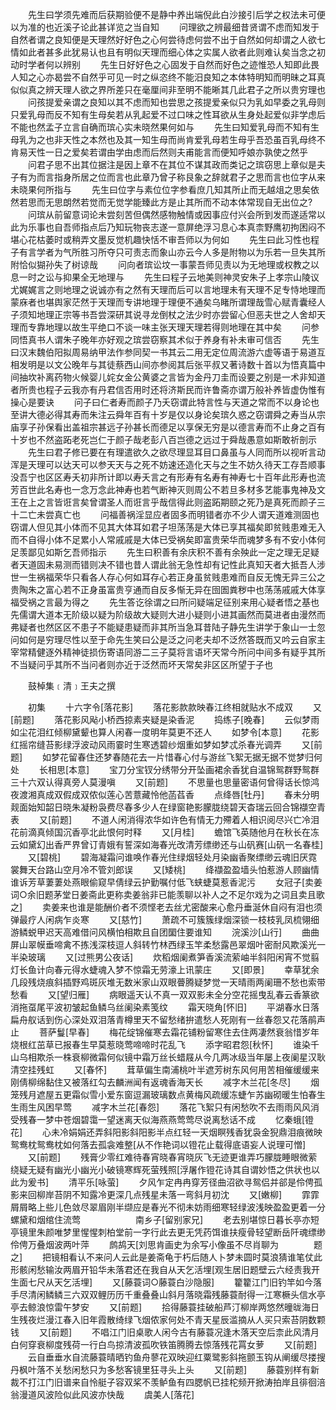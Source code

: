 <!-- { "loadSidebar": true } -->
　　先生曰学须先难而后获期验便不是静中养出端倪此白沙接引后学之权法未可便以为准的也近溪子论此甚详览之当自知
　　问理欲之辨最细昔贤谓不虑而知发于自然者谓之良知便是天理然好好色之心何尝待虑何尝不出于自然如何却谓之人欲七情如此者甚多此犹易认也且有明似天理而细心体之实属人欲者此则难认矣当念之初动时学者何以辨别
　　先生日好好色之心固发于自然而好色之迹惟恐人知即此畏人知之心亦曷尝不自然乎可见一时之纵恣终不能汨良知之本体特明知而明昧之耳真似似真之辨天理人欲之界所差只在毫厘间非至明不能晰其几此君子之所以贵穷理也
　　问孩提爱亲谓之良知以其不虑而知也尝思之孩提爱亲似只为乳如早委之乳母则只爱乳母而反不知有生母矣若从乳起爱不过口味之性耳欲从生身处起爱似非学虑后不能也然孟子立言自确而瑸心实未晓然果何如与
　　先生曰知爱乳母而不知有生母乳为之也非天性之本然也及其一知生母而尚肯爱乳母若生母乎吾恐虽百乳母终不肯易天性一日之爱矣若谓由学由虑而后然则夫甫能言而便知呼娘亦孰使之然乎
　　问君子思不出其位据注是因上章不在其位不谋其政而类记之瑸窃思上章似是夫子有为而言指身所居之位而言也此章乃曾子称艮象之辞就君子之思而言也位字从来未晓果何所指与
　　先生曰位字与素位位字参看庶几知其所止而无越俎之思矣依然若思而无思朗然若觉而无觉学能臻此方是止其所而不动本体常现自无出位之?
　　问瑸从前留意词论未尝刻苦但偶然感物触情或因事应付兴会所到发而遂适常以此为乐事也自吾师指点后乃知玩物丧志遂一意屏绝浮习息心本真柰野鹰初拘困闷不堪心花枯萎时或稍弄文墨反觉机趣快恬不审吾师以为何如
　　先生曰此习性也程子有言学者为气所胜习所夺只可责志而象山亦云今人多是附物以为乐若一旦失其所附恰似猢孙失了树谅哉
　　问向者瑸讼坟一事蒙吾师见责以为无地理或权教之以息一时之讼与抑果全无地理与
　　先生曰程子云地美则神灵安朱子上孝宗山陵议尤娓娓言之则地理之说诚亦有之然有天理而后可以言地理未有天理不足专恃地理而蒙庥者也堪舆家茫然于天理而专讲地理于理便不通矣乌睹所谓理哉雪心赋青囊经人子须知地理正宗等书吾尝深研其说寻龙倒杖之法少时亦尝留心但恶夫世之人舍却天理而专靠地理以故生平绝口不谈一味主张天理天理若得则地理在其中矣
　　问参同悟真书人谓朱子晚年亦好观之瑸尝窃察其术似于养身有补未审可信否
　　先生曰汉末魏伯阳拟周易纳甲法作参同契一书其云二用无定位周流游六虚等语于易道互相发明是以文公晚年与其徒蔡西山间亦参阅其后张平叔又著诗数十首以为悟真篇中间抽坎补离药物火候婴儿姹女金公黄婆之言皆为金丹刀圭而设要之别是一术非知道者所贵也程子云我亦有丹君信否用时还将济斯民而许鲁斋亦谓万般补养皆虚伪惟有操心是要诀
　　问子曰仁者寿而颜子乃夭窃谓此特言性与天道之常而不以身论也至讲大德必得其寿而朱注云舜年百有十岁是仅以身论矣瑸久惑之窃谓舜之寿当从宗庙享子孙保看出盖祖宗甚远子孙甚长而德足以享保无穷是以德言寿而不止身之百有十岁也不然盗跖老死岂仁于颜子哉老彭八百岂德之远过于舜哉愚意如斯敢祈剖示
　　先生曰君子修已要在有理遣欲久之欲尽理显耳目口鼻虽与人同而所以视听言动浑是天理可以达天可以参天天与之死不妨速还造化天与之生不妨久待天工存吾顺事没吾宁也区区寿夭初非所计即以寿夭言之有形寿有名寿有神寿七十百年此形寿也流芳百世此名寿也一念万念此神寿也若气断神灭则周公不若旦多材多艺能事鬼神及文王在上之言皆诳言矣曾谓圣人而诳言乎哉信得此则盗跖期颐之死乃是真死而颜子三十二亡未尝真亡也
　　问福善祸淫显应者固多而明错者亦不少人谓天道难测固也窃谓人但见其小体而不见其大体耳如君子坦荡荡是大体已享其福矣即贫贱患难无入而不自得小体不足累小人常戚戚是大体已受祸矣即富贵荣华而魂梦多有不安小体何足羡鄙见如斯乞吾师指示
　　先生曰积善有余庆积不善有余殃此一定之理无足疑者天道固未易测而错则决不错也昔人谓此翁无急性却有记性此真知天者大抵吾人涉世一生祸福荣华只看各人存心何如耳存心若正身虽贫贱患难而自反无愧无异三公之贵陶朱之富心若不正身虽富贵亨通而自反多惭无异在囹圄粪秽中也荡荡戚戚大体享福受祸之言最为得之
　　先生答讫徐谓之曰所问疑端足征别来用心疑者悟之基也先儒谓大道本无阶级以疑为阶级故大疑则大进小疑则小进其画然而莫进者由漫然而弗疑者也然区区不患子不能疑患疑而非其所当急耳昔陆子静先生讲学于象山一士忽问如何是穷理尽性以至于命先生笑曰公是泛之问老夫却不泛然答既而又吟云自家主宰常精健逐外精神徒损伤寄语同游二三子莫将言语坏天常今所问中间多有疑乎其所不当疑问乎其所不当问者则亦近于泛然而坏天常矣非区区所望于子也


　　鼓棹集﹝清﹞王夫之撰

　　初集
　　十六字令[落花影]
　　落花影款款映春江终相就贴水不成双
　　又[前题]
　　落花影风飐小桥西掠素夹疑是染香泥
　　捣练子[晚春]
　　云似梦雨如尘花泪红倾柳黛颦也算人闲春一度明年莫更不还人
　　如梦令[本意]
　　花影红摇帘缝苔影绿浮波动风雨霎时生寒透碧纱烟重如梦如梦忒杀春光调弄
　　又[前题]
　　如梦花留春住还梦春随花去一片惜春心付与游丝飞絮无据无据不觉梦归何处
　　长相思[本意]
　　宝刀分宝钗分绣带分开坠画裙余香犹自温锦鸳群野鸳群三十六双认得真旁人莫漫嗔
　　又[前题]
　　不思量也思量密语何曾得话长惊鸿夜渡湘真成双假成双侬似莲心苦薏藏怜他菡萏香
　　点绛唇[牡丹]
　　春未分明觌面始知韶日晓朱凝粉袅费尽春多少人在绿窗艳影朦胧绕碧天杳瑞云回合锦襭空青表
　　又[前题]
　　不道人闲消得浓华如许色有情无力殢着人相识阅尽兴亡冷泪花前滴真倾国沉香亭北此恨何时释
　　又[月桂]
　　蟾馆飞英随他月在秋长在冻云如黛幻出香严界曾订青娥有誓深如海春光改清芳缥缈还与山矾赛[山矾一名春桂]
　　又[碧桃]
　　碧海凝霜问谁唤作春光住绿烟轻处月染幽香聚缥缈云魂旧厌霓裳舞天台路山空月冷不管刘郎误
　　又[矮桃]
　　绛襭盈盈墙头怕惹游人顾幽情谁诉芳草萋萋处燕眼偷窥早倩绿云护勤嘱付低飞蛱蜨莫惹香泥污
　　女冠子[卖姜词○余旧题茅堂日姜斋此更称卖姜翁非已能羡聊以补人之不足尔戏为之词且卖且歌之]
　　卖姜来也谁是能酬价者不须悭老去丝尤密酸来心愈丹垂涎休自闷有泪也须弹最疗人闲病乍炎寒
　　又[慈竹]
　　萧疏不可簇簇绿烟深锁一枝枝乳凤梳翎细游鳞蜕甲迟天高难借问风横怕相欺且自团圞住要谁知
　　浣溪沙[山行]
　　曲曲屏山翠幙垂啼禽不拣浅深枝逗人斜转竹林西绿玉竿柔愁露邑翠烟叶密耐风欺溪光一半染玻璃
　　又[过熊男公夜话]
　　炊稻烟阑煮笋香溪流萦岫半斜阳闲宵不觉翦灯长鱼计向春元得水蜨魂入梦不惊霜无劳濠上讯蒙庄
　　又[即景]
　　幸草犹余几段残烧痕斜插野鸡斑灰堆无数米家山双眼瞢腾疑梦觉一天晴雨两阑珊不愁也索带愁看
　　又[望归雁]
　　病眼遥天认不真一双双影未全分空花摇曳乱春云香篆欲消拖虿尾平波初皱起鱼鳞乌丝阑染素笺纹
　　霜天晓角[怀旧]
　　平湖春水日落扁舟舣话到伤心深处双泪落青樽里天不留愁绪拚遣愁人死刚有一丝春怨又花落鹃声止
　　菩萨鬘[早春]
　　梅花绽锦催寒去霜花铺粉留寒住去住两凄然衰翁惜岁年烧根红茁草已报春生早莫惹晓莺啼啼时花乱飞
　　添字昭君怨[秋怀]
　　谁染千山乌相欺杀一株衰柳微霜何似镜中霜万丝长蜡屐从今几两冰级当年屡上夜阑星汉耿清空挂残虹
　　又[春怀]
　　茸草偏生南浦桃叶半遮芳树东风何用苦相催缓缓来刚倩柳绵黏住又被落红勾去麟洲闻有返魂香海天长
　　减字木兰花[冬尽]
　　烟笼残月遮屋五更霜似雪小爱东窗逗漏玻璃数点黄梅风疏缓冻蜨乍苏幽砌暖生怕春生生雨生风困早莺
　　减字木兰花[春怨]
　　落花飞絮只有闲愁吹不去雨雨风风消受残春一梦中苍烟碧霭一望迷离天似海燕燕莺莺尽说离愁话不成
　　忆秦蛾[镫花]
　　心未冷娟娟还弄斜阳影斜阳影半点红轻一天烟瞑残香犹袅金猊鼎泪痕微映鸳鸯枕鸳鸯枕如何落去孤衾难整[从不作艳词以镫花止载得底语妄人说理可憎]
　　又[前题]
　　残膏少零红难待春宵晓春宵晓灰飞无迹更谁弄巧朦胧睡眼微萦绕疑无疑有幽光小幽光小破镜寒辉死萤残照[浮屠作镫花诗其自谓妙悟之供状也以此为爰书]
　　清平乐[咏萤]
　　夕风乍定冉冉穿芳径曲沼欲寻鸳侣并郤是伶俜孤影来回柳岸苔阴不知露冷更深几点残星未落一弯斜月初沈
　　又[嫩柳]
　　霏霏屑屑略上些儿色敛尽翠眉刚半缬应是春光不彻未妨雨细寒轻绿波浅映盈盈更着一分螺黛和烟绾住流莺　　　　
　　南乡子[留别家兄]
　　老去别堪惊日暮长亭亦短亭镜里朱颜唯梦里惺惺刺柏堂前一字行此去更无凭药饵谁扶瘦骨轻望断岳阡魂缥缈伶俜万叠烟波两叶萍
　　鹧鸪天[刘思肯画史为余写小像虽不尽肖聊为　　　　题之]
　　把镜相看认不来问人云此是姜斋龟于朽后随人卜梦未圆时莫浪猜谁笔仗此形骸闲愁输汝两眉开铅华未落君还在我自从天乞活埋[观生居旧题壁云六经责我开生面七尺从天乞活埋]
　　又[藤蓑词○藤蓑白沙隐服]
　　籊籊江门旧钓竿如今落手尽清闲鳞鳞三六双双鲤历历千重叠叠山斜月落晓霜残藤蓑耐得一江寒橛头信水亭亭去鲸浪惊雷午梦安
　　又[前题]
　　拾得藤蓑挂破船芦汀柳岸两悠然曈昽海日生残夜烂漫江春入旧年霞散绮绿飞烟侬家何处不青天星辰滥摘从人买只索苔阴数颗钱
　　又[前题]
　　不唱江门旧桌歌人闲今古有藤蓑况逢木落天空后柰此风清月白何穿衰柳度残荷一行白鸟掠清波孤吹铁笛腾腾去惊落残花罥女萝
　　又[前题]
　　云自垂垂水自流藤蓑晴晒钓鱼舟蓼花双映迎红粟鹭影斜拖颤玉钩从阐缓尽搂搜丹枫叶落不关愁闲愁只为多愁客镜里狂寻头上头
　　又[前题]
　　藤蓑别样有新裁不打江门旧谱来自怜艇子容双桨不羡鲈鱼有四腮帆已挂柁频开掀涛拍岸且徘徊涪翁漫道风波险似此风波亦快哉
　　虞美人[落花]
